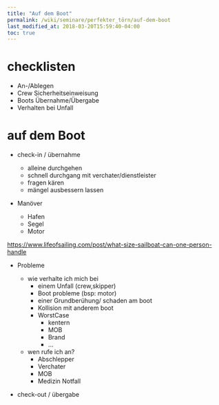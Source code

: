 ```yaml
---
title: "Auf dem Boot"
permalink: /wiki/seminare/perfekter_törn/auf-dem-boot
last_modified_at: 2018-03-20T15:59:40-04:00
toc: true
---
```


# checklisten
- An-/Ablegen
- Crew Sicherheitseinweisung
- Boots Übernahme/Übergabe
- Verhalten bei Unfall

# auf dem Boot
- check-in / übernahme
    - alleine durchgehen
    - schnell durchgang mit verchater/dienstleister
    - fragen kären
    - mängel ausbessern lassen

- Manöver
    - Hafen
    - Segel
    - Motor

https://www.lifeofsailing.com/post/what-size-sailboat-can-one-person-handle

- Probleme
    - wie verhalte ich mich bei
        - einem Unfall (crew,skipper)
        - Boot probleme (bsp: motor)
        - einer Grundberühung/ schaden am boot
        - Kollision mit anderem boot
        - WorstCase
            - kentern
            - MOB
            - Brand
            - ...
    - wen rufe ich an?
        - Abschlepper
        - Verchater
        - MOB
        - Medizin Notfall

- check-out / übergabe